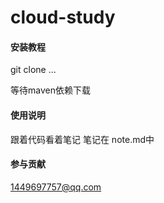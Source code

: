# cloud-study

#### 安装教程

git clone ... 

等待maven依赖下载

#### 使用说明

跟着代码看着笔记  笔记在 note.md中

#### 参与贡献

1449697757@qq.com